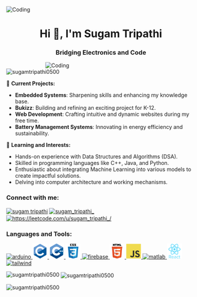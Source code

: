 <img align="center" alt="Coding" height="300" width="800" src="https://firebasestorage.googleapis.com/v0/b/expense-tracjer-a20e3.appspot.com/o/github_profile.gif?alt=media&token=784e50f4-62d3-4da1-b6f7-c5b99d0832b3">
<h1 align="center">Hi 👋, I'm Sugam Tripathi</h1>
<h3 align="center">Bridging Electronics and Code</h3>
<img align="right" alt="Coding" width="400" src="https://user-images.githubusercontent.com/74038190/212746035-d5c61762-973c-44c0-aec7-887f3b7690e3.gif">

<p align="left"> <img src="https://komarev.com/ghpvc/?username=sugamtripathi0500&label=Profile%20views&color=0e75b6&style=flat" alt="sugamtripathi0500" /> </p>


🔭 **Current Projects:**
- **Embedded Systems**: Sharpening skills and enhancing my knowledge base.
- **Bukizz**: Building and refining an exciting project for K-12.
- **Web Development**: Crafting intuitive and dynamic websites during my free time.
- **Battery Management Systems**: Innovating in energy efficiency and sustainability.

🌱 **Learning and Interests:**
- Hands-on experience with Data Structures and Algorithms (DSA).
- Skilled in programming languages like C++, Java, and Python.
- Enthusiastic about integrating Machine Learning into various models to create impactful solutions.
- Delving into computer architecture and working mechanisms.

<h3 align="left">Connect with me:</h3>
<p align="left">
<a href="https://linkedin.com/in/sugam tripathi" target="blank"><img align="center" src="https://raw.githubusercontent.com/rahuldkjain/github-profile-readme-generator/master/src/images/icons/Social/linked-in-alt.svg" alt="sugam tripathi" height="30" width="40" /></a>
<a href="https://instagram.com/sugam_tripathi_" target="blank"><img align="center" src="https://raw.githubusercontent.com/rahuldkjain/github-profile-readme-generator/master/src/images/icons/Social/instagram.svg" alt="sugam_tripathi_" height="30" width="40" /></a>
<a href="https://www.leetcode.com/https://leetcode.com/u/sugam_tripathi_/" target="blank"><img align="center" src="https://raw.githubusercontent.com/rahuldkjain/github-profile-readme-generator/master/src/images/icons/Social/leet-code.svg" alt="https://leetcode.com/u/sugam_tripathi_/" height="30" width="40" /></a>
</p>

<h3 align="left">Languages and Tools:</h3>
<p align="left"> <a href="https://www.arduino.cc/" target="_blank" rel="noreferrer"> <img src="https://cdn.worldvectorlogo.com/logos/arduino-1.svg" alt="arduino" width="40" height="40"/> </a> <a href="https://www.cprogramming.com/" target="_blank" rel="noreferrer"> <img src="https://raw.githubusercontent.com/devicons/devicon/master/icons/c/c-original.svg" alt="c" width="40" height="40"/> </a> <a href="https://www.w3schools.com/cpp/" target="_blank" rel="noreferrer"> <img src="https://raw.githubusercontent.com/devicons/devicon/master/icons/cplusplus/cplusplus-original.svg" alt="cplusplus" width="40" height="40"/> </a> <a href="https://www.w3schools.com/css/" target="_blank" rel="noreferrer"> <img src="https://raw.githubusercontent.com/devicons/devicon/master/icons/css3/css3-original-wordmark.svg" alt="css3" width="40" height="40"/> </a> <a href="https://firebase.google.com/" target="_blank" rel="noreferrer"> <img src="https://www.vectorlogo.zone/logos/firebase/firebase-icon.svg" alt="firebase" width="40" height="40"/> </a> <a href="https://www.w3.org/html/" target="_blank" rel="noreferrer"> <img src="https://raw.githubusercontent.com/devicons/devicon/master/icons/html5/html5-original-wordmark.svg" alt="html5" width="40" height="40"/> </a> <a href="https://developer.mozilla.org/en-US/docs/Web/JavaScript" target="_blank" rel="noreferrer"> <img src="https://raw.githubusercontent.com/devicons/devicon/master/icons/javascript/javascript-original.svg" alt="javascript" width="40" height="40"/> </a> <a href="https://www.mathworks.com/" target="_blank" rel="noreferrer"> <img src="https://upload.wikimedia.org/wikipedia/commons/2/21/Matlab_Logo.png" alt="matlab" width="40" height="40"/> </a> <a href="https://reactjs.org/" target="_blank" rel="noreferrer"> <img src="https://raw.githubusercontent.com/devicons/devicon/master/icons/react/react-original-wordmark.svg" alt="react" width="40" height="40"/> </a> <a href="https://tailwindcss.com/" target="_blank" rel="noreferrer"> <img src="https://www.vectorlogo.zone/logos/tailwindcss/tailwindcss-icon.svg" alt="tailwind" width="40" height="40"/> </a> </p>

<p><img align="left" src="https://github-readme-stats.vercel.app/api/top-langs?username=sugamtripathi0500&show_icons=true&locale=en&layout=compact" alt="sugamtripathi0500" /></p>

<p>&nbsp;<img align="center" src="https://github-readme-stats.vercel.app/api?username=sugamtripathi0500&show_icons=true&locale=en" alt="sugamtripathi0500" /></p>

<p><img align="center" src="https://github-readme-streak-stats.herokuapp.com/?user=sugamtripathi0500&" alt="sugamtripathi0500" /></p>
